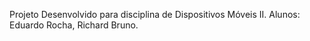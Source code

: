 Projeto Desenvolvido para disciplina de Dispositivos Móveis II.
Alunos: Eduardo Rocha, Richard Bruno.
